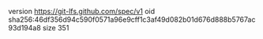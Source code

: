 version https://git-lfs.github.com/spec/v1
oid sha256:46df356d94c590f0571a96e9cff1c3af49d082b01d676d888b5767ac93d194a8
size 351
